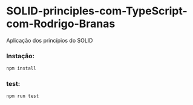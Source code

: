 # SOLID-principles-com-TypeScript-com-Rodrigo-Branas


Aplicação dos princípios do SOLID 

### Instação:


```bash
npm install
```

### test: 
```bash
npm run test
```

